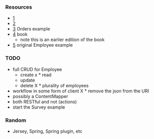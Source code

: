
### Resources

* [1](http://www.jgeppert.com/2015/05/creating-java-web-applications-with-angularjs-and-struts2/)
* [2](https://www.concretepage.com/struts-2/struts-2-rest-web-service-integration-example)
* [3](https://github.com/apache/struts/tree/master/apps/rest-showcase) Orders example
* [4](https://learning.oreilly.com/library/view/restful-java-web/9781847196460/ch08.html) book
    * note this is an earlier edition of the book
* [5](https://www.concretepage.com/struts-2/struts-2-rest-web-service-integration-example) original Employee example

### TODO

* full CRUD for Employee
    * create
    x * read
    * update
    * delete
X * plurality of employees
* workflow in some form of client
X * remove the json from the URI
* possibly a ContentMapper
* both RESTful and not (actions)
* start the Survey example

### Random

* Jersey, Spring, Spring plugin, etc  
